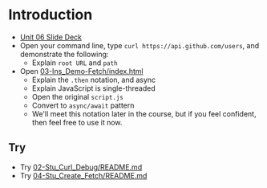 # Introduction

* [Unit 06 Slide Deck](https://docs.google.com/presentation/d/1tL0nVHEJVeR5Bi1C1bDBUAOY2ncW9ySReklGIAzaRms/edit?usp=sharing)
* Open your command line, type `curl https://api.github.com/users`, and demonstrate the following:
  * Explain `root URL` and `path`
* Open [03-Ins_Demo-Fetch/index.html](../activities/03-Ins_Demo-Fetch/index.html)
  * Explain the `.then` notation, and async
  * Explain JavaScript is single-threaded
  * Open the original `script.js`
  * Convert to `async/await` pattern
  * We'll meet this notation later in the course, but if you feel confident, then feel free to use it now.

## Try

* Try [02-Stu_Curl_Debug/README.md](../activities/02-Stu_Curl_Debug/README.md)
* Try [04-Stu_Create_Fetch/README.md](../activities/04-Stu_Create_Fetch/README.md)